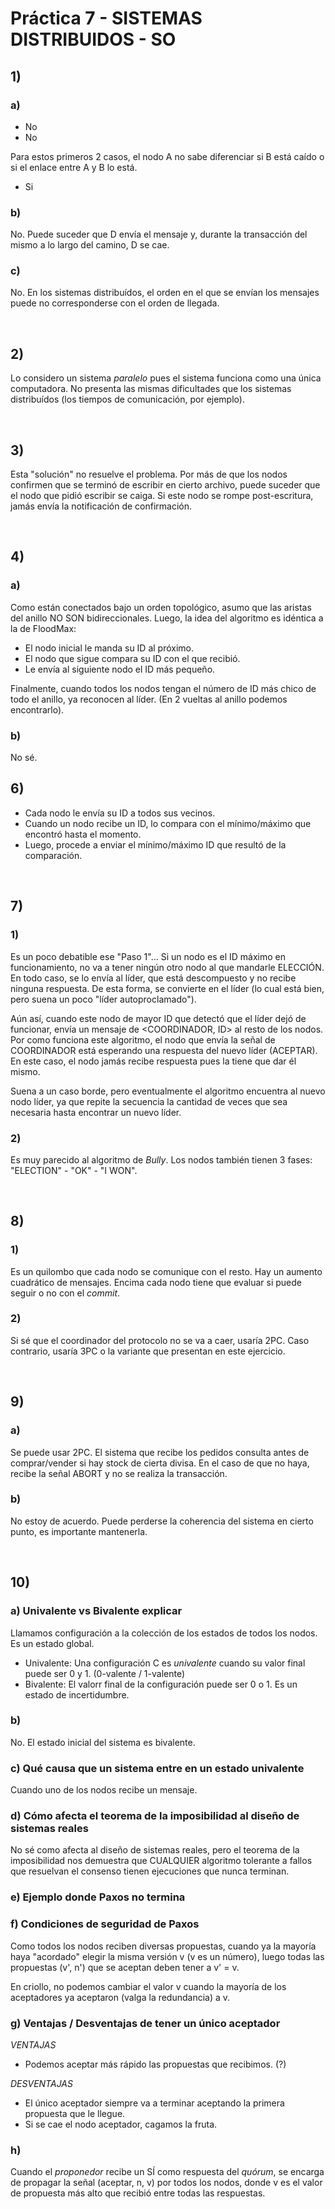 # Práctica 7 - SISTEMAS DISTRIBUIDOS - SO

## 1)

### a)
- No
- No

Para estos primeros 2 casos, el nodo A no sabe diferenciar si B está caído o si el enlace entre A y B lo está.
- Si

### b)
No. Puede suceder que D envía el mensaje y, durante la transacción del mismo a lo largo del camino, D se cae.

### c)
No. En los sistemas distribuídos, el orden en el que se envían los mensajes puede no corresponderse con el orden de llegada.


<br>

## 2) 
Lo considero un sistema *paralelo* pues el sistema funciona como una única computadora. No presenta las mismas dificultades que los sistemas distribuídos (los tiempos de comunicación, por ejemplo).

<br>

## 3)
Esta "solución" no resuelve el problema. Por más de que los nodos confirmen que se terminó de escribir en cierto archivo, puede suceder que el nodo que pidió escribir se caiga. Si este nodo se rompe post-escritura, jamás envía la notificación de confirmación.

<br>

## 4)
### a)
Como están conectados bajo un orden topológico, asumo que las aristas del anillo NO SON bidireccionales. Luego, la idea del algoritmo es idéntica a la de FloodMax:
- El nodo inicial le manda su ID al próximo.
- El nodo que sigue compara su ID con el que recibió. 
- Le envía al siguiente nodo el ID más pequeño.

Finalmente, cuando todos los nodos tengan el número de ID más chico de todo el anillo, ya reconocen al líder. (En 2 vueltas al anillo podemos encontrarlo).

### b)
No sé.

## 6)
- Cada nodo le envía su ID a todos sus vecinos. 
- Cuando un nodo recibe un ID, lo compara con el mínimo/máximo que encontró hasta el momento.
- Luego, procede a enviar el mínimo/máximo ID que resultó de la comparación.

<br>

## 7)
### 1) 
Es un poco debatible ese "Paso 1"... Si un nodo es el ID máximo en funcionamiento, no va a tener ningún otro nodo al que mandarle ELECCIÓN. En todo caso, se lo envía al líder, que está descompuesto y no recibe ninguna respuesta. De esta forma, se convierte en el líder (lo cual está bien, pero suena un poco "líder autoproclamado").

Aún así, cuando este nodo de mayor ID que detectó que el líder dejó de funcionar, envía un mensaje de <COORDINADOR, ID> al resto de los nodos. Por como funciona este algoritmo, el nodo que envía la señal de COORDINADOR está esperando una respuesta del nuevo líder (ACEPTAR). En este caso, el nodo jamás recibe respuesta pues la tiene que dar él mismo.

Suena a un caso borde, pero eventualmente el algoritmo encuentra al nuevo nodo líder, ya que repite la secuencia la cantidad de veces que sea necesaria hasta encontrar un nuevo líder.

### 2)
Es muy parecido al algoritmo de *Bully*. Los nodos también tienen 3 fases: "ELECTION" - "OK" - "I WON".

<br>

## 8)
### 1)
Es un quilombo que cada nodo se comunique con el resto. Hay un aumento cuadrático de mensajes. Encima cada nodo tiene que evaluar si puede seguir o no con el *commit*.

### 2)
Si sé que el coordinador del protocolo no se va a caer, usaría 2PC. Caso contrario, usaría 3PC o la variante que presentan en este ejercicio.

<br>

## 9)
### a)
Se puede usar 2PC. El sistema que recibe los pedidos consulta antes de comprar/vender si hay stock de cierta divisa. En el caso de que no haya, recibe la señal ABORT y no se realiza la transacción. 

### b) 
No estoy de acuerdo. Puede perderse la coherencia del sistema en cierto punto, es importante mantenerla.

<br>

## 10)
### a) Univalente vs Bivalente explicar
Llamamos configuración a la colección de los estados de todos los nodos. Es un estado global.
- Univalente: Una configuración C es *univalente* cuando su valor final puede ser 0 y 1. (0-valente / 1-valente)
- Bivalente: El valorr final de la configuración puede ser 0 o 1. Es un estado de incertidumbre.

### b) 
No. El estado inicial del sistema es bivalente.

### c) Qué causa que un sistema entre en un estado univalente
Cuando uno de los nodos recibe un mensaje.

### d) Cómo afecta el teorema de la imposibilidad al diseño de sistemas reales
No sé como afecta al diseño de sistemas reales, pero el teorema de la imposibilidad nos demuestra que CUALQUIER algoritmo tolerante a fallos que resuelvan el consenso tienen ejecuciones que nunca terminan.

### e) Ejemplo donde Paxos no termina


### f) Condiciones de seguridad de Paxos
Como todos los nodos reciben diversas propuestas, cuando ya la mayoría haya "acordado" elegir la misma versión v (v es un número), luego todas las propuestas (v', n') que se aceptan deben tener a v' = v. 

En criollo, no podemos cambiar el valor v cuando la mayoría de los aceptadores ya aceptaron (valga la redundancia) a v.

### g) Ventajas / Desventajas de tener un único aceptador
*VENTAJAS*
- Podemos aceptar más rápido las propuestas que recibimos. (?)

*DESVENTAJAS*
- El único aceptador siempre va a terminar aceptando la primera propuesta que le llegue.
- Si se cae el nodo aceptador, cagamos la fruta.

### h)
Cuando el *proponedor* recibe un SÍ como respuesta del *quórum*, se encarga de propagar la señal (aceptar, n, v) por todos los nodos, donde v es el valor de propuesta más alto que recibió entre todas las respuestas.

